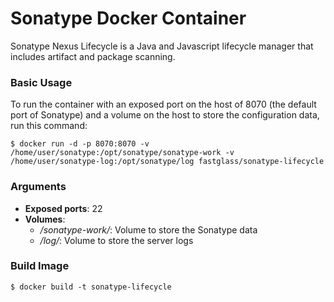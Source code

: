 # Sonatype Docker Container

Sonatype Nexus Lifecycle is a Java and Javascript lifecycle manager that includes artifact and package scanning.

### Basic Usage

To run the container with an exposed port on the host of 8070 (the default port of Sonatype) and a volume on the host to store the configuration data, run this command:

	$ docker run -d -p 8070:8070 -v /home/user/sonatype:/opt/sonatype/sonatype-work -v /home/user/sonatype-log:/opt/sonatype/log fastglass/sonatype-lifecycle

### Arguments

* **Exposed ports**: 22
* **Volumes**:
 	* */sonatype-work/*: Volume to store the Sonatype data
	* */log/*: Volume to store the server logs

### Build Image 

	$ docker build -t sonatype-lifecycle
